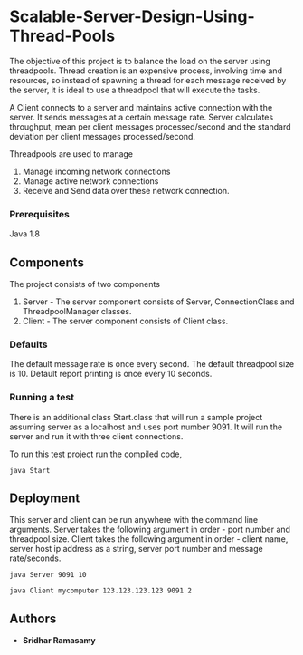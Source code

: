 # Scalable-Server-Design-Using-Thread-Pools

The objective of this project is to balance the load on the server using threadpools. Thread creation is an expensive process, involving time and resources, so instead of spawning a thread for each message received by the server, it is ideal to use a threadpool that will execute the tasks. 

A Client connects to a server and maintains active connection with the server. It sends messages at a certain message rate. Server calculates throughput, mean per client messages processed/second and the standard deviation per client messages processed/second.

Threadpools are used to manage
1) Manage incoming network connections
2) Manage active network connections
3) Receive and Send data over these network connection.

### Prerequisites

Java 1.8


## Components

The project consists of two components
1) Server  - The server component consists of Server, ConnectionClass and ThreadpoolManager classes.
2) Client  - The server component consists of Client class.

### Defaults
The default message rate is once every second. The default threadpool size is 10. Default report printing is once every 10 seconds.

### Running a test

There is an additional class Start.class that will run a sample project assuming server as a localhost and uses port number 9091.
It will run the server and run it with three client connections.

To run this test project run the compiled code,
```
java Start
```

## Deployment

This server and client can be run anywhere with the command line arguments.
Server takes the following argument in order - port number and threadpool size.
Client takes the following argument in order - client name, server host ip address as a string, server port number and message rate/seconds.

```
java Server 9091 10

java Client mycomputer 123.123.123.123 9091 2
```

## Authors

* **Sridhar Ramasamy**

